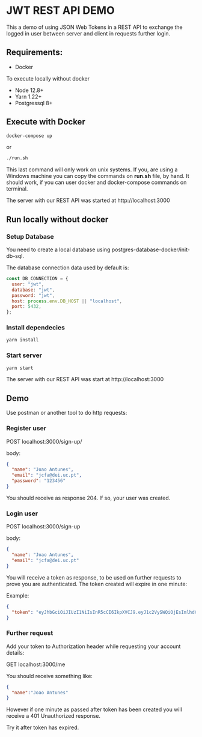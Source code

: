 # JWT REST API DEMO

This a demo of using JSON Web Tokens in a REST API to exchange the logged in user between server and client in requests further login.

## Requirements:

- Docker

To execute locally without docker

- Node 12.8+
- Yarn 1.22+
- Postgressql 8+

## Execute with Docker

```sh
docker-compose up
```

or 

```sh
./run.sh
```

This last command will only work on unix systems. If you, are using a Windows machine you can copy the commands on **run.sh** file, by hand. It should work, if you can user docker and docker-compose commands on terminal.

The server with our REST API was started at http://localhost:3000

## Run locally without docker

### Setup Database

You need to create a local database using postgres-database-docker/init-db-sql.

The database connection data used by default is:

```javascript
const DB_CONNECTION = {
  user: "jwt",
  database: "jwt",
  password: "jwt",
  host: process.env.DB_HOST || "localhost",
  port: 5432,
};
```

### Install dependecies

```sh
yarn install
```

### Start server

```sh
yarn start
```

The server with our REST API was start at http://localhost:3000

## Demo

Use postman or another tool to do http requests:

### Register user

POST localhost:3000/sign-up/

body:

```json
{
  "name": "Joao Antunes",
  "email": "jcfa@dei.uc.pt",
  "password": "123456"
}
```

You should receive as response 204. If so, your user was created.

### Login user

POST localhost:3000/sign-up

body:

```json
{
  "name": "Joao Antunes",
  "email": "jcfa@dei.uc.pt"
}
```

You will receive a token as response, to be used on further requests to prove you are authenticated. The token created will expire in one minute:

Example:

```json
{
  "token": "eyJhbGciOiJIUzI1NiIsInR5cCI6IkpXVCJ9.eyJ1c2VySWQiOjEsImlhdCI6MTU5OTk4MTQ3NSwiZXhwIjoxNTk5OTgxNTM1fQ.jjtzVbH4_5TlZltgtR-Zx6ZHRHdyL1mUq3q90sV0d7c"
}
```

### Further request

Add your token to Authorization header while requesting your account details:

GET localhost:3000/me

You should receive something like:

```json
{
  "name":"Joao Antunes"
}
```

However if one minute as passed after token has been created you will receive a 401 Unauthorized response.

Try it after token has expired.

